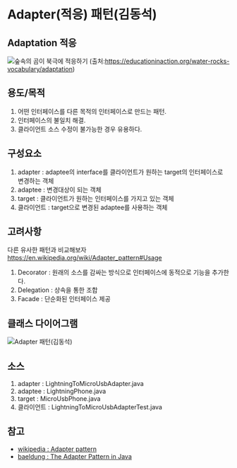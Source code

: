 # Adapter(적응) 패턴(김동석)

## Adaptation 적응

![숲속의 곰이 북극에 적응하기](https://static.spacecrafted.com/b849f747e16744a5be3537c67cbb5770/i/f4d8c0d7559a4f02861ae4d67e55ceb2/1/GCuCv726gZycFxatRCb7iU/Adaptation.jpg "숲속의 곰이 북극에 적응하기")
(출처:https://educationinaction.org/water-rocks-vocabulary/adaptation)
## 용도/목적
1. 어떤 인터페이스를 다른 목적의 인터페이스로 만드는 패턴.
1. 인터페이스의 불일치 해결.
1. 클라이언트 소스 수정이 불가능한 경우 유용하다.

## 구성요소
1. adapter : adaptee의 interface를 클라이언트가 원하는 target의 인터페이스로 변경하는 객체
1. adaptee : 변경대상이 되는 객체
1. target : 클라이언트가 원하는 인터페이스를 가지고 있는 객체
1. 클라이언트 : target으로 변경된 adaptee를 사용하는 객체
## 고려사항

다른 유사한 패턴과 비교해보자 https://en.wikipedia.org/wiki/Adapter_pattern#Usage

1. Decorator : 원래의 소스를 감싸는 방식으로 인터페이스에 동적으로 기능을 추가한다.
1. Delegation : 상속을 통한 조합
1. Facade : 단순화된 인터페이스 제공

## 클래스 다이어그램

![Adapter 패턴(김동석)](https://www.plantuml.com/plantuml/png/hLFBIWCn55qtNn4AqkcYC_iYOi551Gi5wmTa9hUJw2GPaaoXgA3GdOAu5DIrImKt_bAT_eFfaqvjYmMpkxdtd7Dp3ZaqbcYRYGGtA4ajQ3owVniDFhtXryttmrC-UAaYn3W532ArVIn0XA1DySeoHGr2bji4jl0m8DGrcBMfgGT1p2tBGZzI8WYJ3AYvu28u9pro18R7iasiev46TPKQy-MlZ_dW8xzx7hxVuZrAB7ZblZj-g-LJMi6LPhCkHDcjYxXqW2w909_mc5d9PTncIWA-HALJgrs9DKICw1YyAYhr5ASuCx0OTfVNoomj7cbrPiA_aCndfnnHGep1n-dkwbDaGr8zxk-kkQ3hg7bxdemZIpNlEGTnbqkIhBgK54fKsapbRKLM_t7f3XYxneL2Cbun9x5SJKHMjjs_ylrPDgW8dNGsBxDkUfRKaiXluskrWnMljurFdZo65DGGEWH9tOVz0G00 "Adapter 패턴(김동석)")

## 소스
1. adapter : LightningToMicroUsbAdapter.java
1. adaptee : LightningPhone.java
1. target : MicroUsbPhone.java 
1. 클라이언트 : LightningToMicroUsbAdapterTest.java

## 참고

* [wikipedia : Adapter pattern](https://en.wikipedia.org/wiki/Adapter_pattern)
* [baeldung : The Adapter Pattern in Java](https://www.baeldung.com/java-adapter-pattern#:~:text=An%20Adapter%20pattern%20acts%20as,compatible%20with%20the%20client's%20interface.)